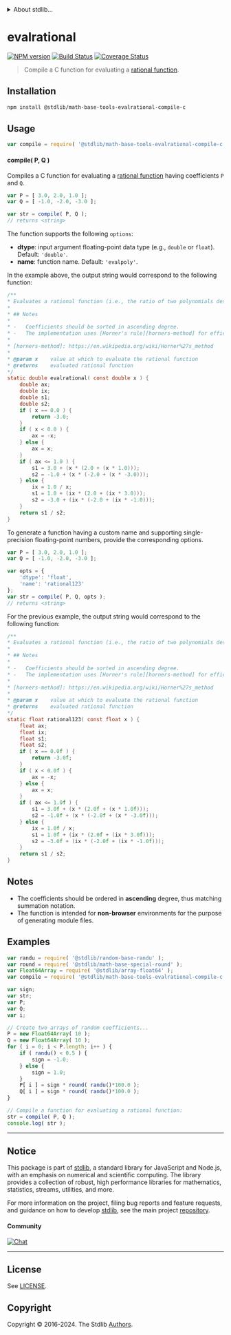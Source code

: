 <!--

@license Apache-2.0

Copyright (c) 2022 The Stdlib Authors.

Licensed under the Apache License, Version 2.0 (the "License");
you may not use this file except in compliance with the License.
You may obtain a copy of the License at

   http://www.apache.org/licenses/LICENSE-2.0

Unless required by applicable law or agreed to in writing, software
distributed under the License is distributed on an "AS IS" BASIS,
WITHOUT WARRANTIES OR CONDITIONS OF ANY KIND, either express or implied.
See the License for the specific language governing permissions and
limitations under the License.

-->


<details>
  <summary>
    About stdlib...
  </summary>
  <p>We believe in a future in which the web is a preferred environment for numerical computation. To help realize this future, we've built stdlib. stdlib is a standard library, with an emphasis on numerical and scientific computation, written in JavaScript (and C) for execution in browsers and in Node.js.</p>
  <p>The library is fully decomposable, being architected in such a way that you can swap out and mix and match APIs and functionality to cater to your exact preferences and use cases.</p>
  <p>When you use stdlib, you can be absolutely certain that you are using the most thorough, rigorous, well-written, studied, documented, tested, measured, and high-quality code out there.</p>
  <p>To join us in bringing numerical computing to the web, get started by checking us out on <a href="https://github.com/stdlib-js/stdlib">GitHub</a>, and please consider <a href="https://opencollective.com/stdlib">financially supporting stdlib</a>. We greatly appreciate your continued support!</p>
</details>

# evalrational

[![NPM version][npm-image]][npm-url] [![Build Status][test-image]][test-url] [![Coverage Status][coverage-image]][coverage-url] <!-- [![dependencies][dependencies-image]][dependencies-url] -->

> Compile a C function for evaluating a [rational function][@stdlib/math/base/tools/evalrational].

<section class="intro">

</section>

<!-- /.intro -->

<section class="installation">

## Installation

```bash
npm install @stdlib/math-base-tools-evalrational-compile-c
```

</section>

<section class="usage">

## Usage

```javascript
var compile = require( '@stdlib/math-base-tools-evalrational-compile-c' );
```

#### compile( P, Q )

Compiles a C function for evaluating a [rational function][@stdlib/math/base/tools/evalrational] having coefficients `P` and `Q`.

```javascript
var P = [ 3.0, 2.0, 1.0 ];
var Q = [ -1.0, -2.0, -3.0 ];

var str = compile( P, Q );
// returns <string>
```

The function supports the following `options`:

-   **dtype**: input argument floating-point data type (e.g., `double` or `float`). Default: `'double'`.
-   **name**: function name. Default: `'evalpoly'`.

In the example above, the output string would correspond to the following function:

```c
/**
* Evaluates a rational function (i.e., the ratio of two polynomials described by the coefficients stored in \\(P\\) and \\(Q\\)).
*
* ## Notes
*
* -   Coefficients should be sorted in ascending degree.
* -   The implementation uses [Horner's rule][horners-method] for efficient computation.
*
* [horners-method]: https://en.wikipedia.org/wiki/Horner%27s_method
*
* @param x    value at which to evaluate the rational function
* @returns    evaluated rational function
*/
static double evalrational( const double x ) {
    double ax;
    double ix;
    double s1;
    double s2;
    if ( x == 0.0 ) {
        return -3.0;
    }
    if ( x < 0.0 ) {
        ax = -x;
    } else {
        ax = x;
    }
    if ( ax <= 1.0 ) {
        s1 = 3.0 + (x * (2.0 + (x * 1.0)));
        s2 = -1.0 + (x * (-2.0 + (x * -3.0)));
    } else {
        ix = 1.0 / x;
        s1 = 1.0 + (ix * (2.0 + (ix * 3.0)));
        s2 = -3.0 + (ix * (-2.0 + (ix * -1.0)));
    }
    return s1 / s2;
}
```

To generate a function having a custom name and supporting single-precision floating-point numbers, provide the corresponding options.

```javascript
var P = [ 3.0, 2.0, 1.0 ];
var Q = [ -1.0, -2.0, -3.0 ];

var opts = {
    'dtype': 'float',
    'name': 'rational123'
};
var str = compile( P, Q, opts );
// returns <string>
```

For the previous example, the output string would correspond to the following function:

```c
/**
* Evaluates a rational function (i.e., the ratio of two polynomials described by the coefficients stored in \\(P\\) and \\(Q\\)).
*
* ## Notes
*
* -   Coefficients should be sorted in ascending degree.
* -   The implementation uses [Horner's rule][horners-method] for efficient computation.
*
* [horners-method]: https://en.wikipedia.org/wiki/Horner%27s_method
*
* @param x    value at which to evaluate the rational function
* @returns    evaluated rational function
*/
static float rational123( const float x ) {
    float ax;
    float ix;
    float s1;
    float s2;
    if ( x == 0.0f ) {
        return -3.0f;
    }
    if ( x < 0.0f ) {
        ax = -x;
    } else {
        ax = x;
    }
    if ( ax <= 1.0f ) {
        s1 = 3.0f + (x * (2.0f + (x * 1.0f)));
        s2 = -1.0f + (x * (-2.0f + (x * -3.0f)));
    } else {
        ix = 1.0f / x;
        s1 = 1.0f + (ix * (2.0f + (ix * 3.0f)));
        s2 = -3.0f + (ix * (-2.0f + (ix * -1.0f)));
    }
    return s1 / s2;
}
```

</section>

<!-- /.usage -->

<section class="notes">

## Notes

-   The coefficients should be ordered in **ascending** degree, thus matching summation notation.
-   The function is intended for **non-browser** environments for the purpose of generating module files.

</section>

<!-- /.notes -->

<section class="examples">

## Examples

<!-- eslint no-undef: "error" -->

```javascript
var randu = require( '@stdlib/random-base-randu' );
var round = require( '@stdlib/math-base-special-round' );
var Float64Array = require( '@stdlib/array-float64' );
var compile = require( '@stdlib/math-base-tools-evalrational-compile-c' );

var sign;
var str;
var P;
var Q;
var i;

// Create two arrays of random coefficients...
P = new Float64Array( 10 );
Q = new Float64Array( 10 );
for ( i = 0; i < P.length; i++ ) {
    if ( randu() < 0.5 ) {
        sign = -1.0;
    } else {
        sign = 1.0;
    }
    P[ i ] = sign * round( randu()*100.0 );
    Q[ i ] = sign * round( randu()*100.0 );
}

// Compile a function for evaluating a rational function:
str = compile( P, Q );
console.log( str );
```

</section>

<!-- /.examples -->

<!-- Section for related `stdlib` packages. Do not manually edit this section, as it is automatically populated. -->

<section class="related">

</section>

<!-- /.related -->

<!-- Section for all links. Make sure to keep an empty line after the `section` element and another before the `/section` close. -->


<section class="main-repo" >

* * *

## Notice

This package is part of [stdlib][stdlib], a standard library for JavaScript and Node.js, with an emphasis on numerical and scientific computing. The library provides a collection of robust, high performance libraries for mathematics, statistics, streams, utilities, and more.

For more information on the project, filing bug reports and feature requests, and guidance on how to develop [stdlib][stdlib], see the main project [repository][stdlib].

#### Community

[![Chat][chat-image]][chat-url]

---

## License

See [LICENSE][stdlib-license].


## Copyright

Copyright &copy; 2016-2024. The Stdlib [Authors][stdlib-authors].

</section>

<!-- /.stdlib -->

<!-- Section for all links. Make sure to keep an empty line after the `section` element and another before the `/section` close. -->

<section class="links">

[npm-image]: http://img.shields.io/npm/v/@stdlib/math-base-tools-evalrational-compile-c.svg
[npm-url]: https://npmjs.org/package/@stdlib/math-base-tools-evalrational-compile-c

[test-image]: https://github.com/stdlib-js/math-base-tools-evalrational-compile-c/actions/workflows/test.yml/badge.svg?branch=v0.2.0
[test-url]: https://github.com/stdlib-js/math-base-tools-evalrational-compile-c/actions/workflows/test.yml?query=branch:v0.2.0

[coverage-image]: https://img.shields.io/codecov/c/github/stdlib-js/math-base-tools-evalrational-compile-c/main.svg
[coverage-url]: https://codecov.io/github/stdlib-js/math-base-tools-evalrational-compile-c?branch=v0.2.0

<!--

[dependencies-image]: https://img.shields.io/david/stdlib-js/math-base-tools-evalrational-compile-c.svg
[dependencies-url]: https://david-dm.org/stdlib-js/math-base-tools-evalrational-compile-c/main

-->

[chat-image]: https://img.shields.io/gitter/room/stdlib-js/stdlib.svg
[chat-url]: https://app.gitter.im/#/room/#stdlib-js_stdlib:gitter.im

[stdlib]: https://github.com/stdlib-js/stdlib

[stdlib-authors]: https://github.com/stdlib-js/stdlib/graphs/contributors

[stdlib-license]: https://raw.githubusercontent.com/stdlib-js/math-base-tools-evalrational-compile-c/main/LICENSE

[@stdlib/math/base/tools/evalrational]: https://github.com/stdlib-js/math-base-tools-evalrational

</section>

<!-- /.links -->
